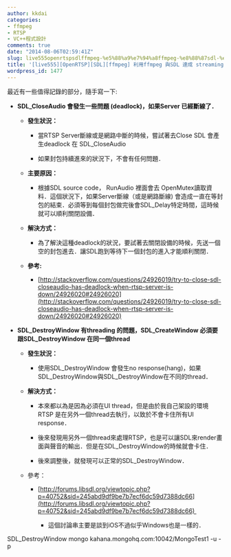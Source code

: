 ```yaml
---
author: kkdai
categories:
- ffmpeg
- RTSP
- VC++程式設計
comments: true
date: "2014-08-06T02:59:41Z"
slug: live555openrtspsdlffmpeg-%e5%88%a9%e7%94%a8ffmpeg-%e8%88%87sdl-%e9%81%94%e6%88%90-streaming-%e7%ad%86%e8%a8%982
title: '[live555][OpenRTSP][SDL][ffmpeg] 利用ffmpeg 與SDL 達成 streaming 筆記(2)'
wordpress_id: 1477
---
```


最近有一些值得記錄的部分，隨手寫一下:






  * **SDL_CloseAudio 會發生一些問題 (deadlock)，如果Server 已經斷線了．**



    * **發生狀況：**



      * 當RTSP Server斷線或是網路中斷的時候，嘗試著去Close SDL 會產生deadlock 在 SDL_CloseAudio


      * 如果封包持續進來的狀況下，不會有任何問題．



    * **主要原因：**



      * 根據SDL source code， RunAudio 裡面會去 OpenMutex讀取資料．這個狀況下，如果Server斷線（或是網路斷線) 會造成一直在等封包的結束．必須等到每個封包做完後會SDL_Delay特定時間，這時候就可以順利關閉設備．



    * **解決方式：**



      * 為了解決這種deadlock的狀況，要試著去關閉設備的時候，先送一個空的封包進去．讓SDL跑到等待下一個封包的進入才能順利關閉．



    * **參考:**



      * [http://stackoverflow.com/questions/24926019/try-to-close-sdl-closeaudio-has-deadlock-when-rtsp-server-is-down/24926020#24926020](http://stackoverflow.com/questions/24926019/try-to-close-sdl-closeaudio-has-deadlock-when-rtsp-server-is-down/24926020#24926020)




  * **SDL_DestroyWindow 有threading 的問題，SDL_CreateWindow 必須要跟SDL_DestroyWindow 在同一個thread**



    * **發生狀況：**



      * 使用SDL_DestroyWindow 會發生no response(hang)，如果SDL_DestroyWindow與SDL_DestroyWindow在不同的thread．



    * **解決方式：**



      * 本來都以為是因為必須在UI thread，但是由於我自己架設的環境RTSP 是在另外一個thread去執行，以致於不會卡住所有UI response．


      * 後來發現用另外一個thread來處理RTSP，也是可以讓SDL來render畫面與聲音的輸出．但是在SDL_DestroyWindow的時候就會卡住．


      * 後來調整後，就發現可以正常的SDL_DestroyWindow．



    * 參考：



      * [http://forums.libsdl.org/viewtopic.php?p=40752&sid=245abd9df9be7b7ecf6dc59d7388dc66](http://forums.libsdl.org/viewtopic.php?p=40752&sid=245abd9df9be7b7ecf6dc59d7388dc66) 



        * 這個討論串主要是談到iOS不過似乎Windows也是一樣的．







SDL_DestroyWindow mongo kahana.mongohq.com:10042/MongoTest1 -u <user> -p<password>
